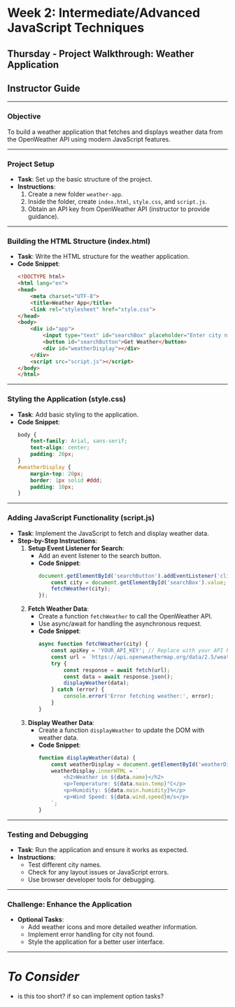 # Week 2: Intermediate/Advanced JavaScript Techniques

## Thursday - Project Walkthrough: Weather Application

## Instructor Guide
---

### Objective
To build a weather application that fetches and displays weather data from the OpenWeather API using modern JavaScript features.

---

### Project Setup
- **Task**: Set up the basic structure of the project.
- **Instructions**:
  1. Create a new folder `weather-app`.
  2. Inside the folder, create `index.html`, `style.css`, and `script.js`.
  3. Obtain an API key from OpenWeather API (instructor to provide guidance).

---

### Building the HTML Structure (index.html)
- **Task**: Write the HTML structure for the weather application.
- **Code Snippet**:
  ```html
  <!DOCTYPE html>
  <html lang="en">
  <head>
      <meta charset="UTF-8">
      <title>Weather App</title>
      <link rel="stylesheet" href="style.css">
  </head>
  <body>
      <div id="app">
          <input type="text" id="searchBox" placeholder="Enter city name">
          <button id="searchButton">Get Weather</button>
          <div id="weatherDisplay"></div>
      </div>
      <script src="script.js"></script>
  </body>
  </html>
  ```

---

### Styling the Application (style.css)
- **Task**: Add basic styling to the application.
- **Code Snippet**:
  ```css
  body {
      font-family: Arial, sans-serif;
      text-align: center;
      padding: 20px;
  }
  #weatherDisplay {
      margin-top: 20px;
      border: 1px solid #ddd;
      padding: 10px;
  }
  ```

---

### Adding JavaScript Functionality (script.js)
- **Task**: Implement the JavaScript to fetch and display weather data.
- **Step-by-Step Instructions**:
  1. **Setup Event Listener for Search**:
     - Add an event listener to the search button.
     - **Code Snippet**:
       ```javascript
       document.getElementById('searchButton').addEventListener('click', function() {
           const city = document.getElementById('searchBox').value;
           fetchWeather(city);
       });
       ```
  2. **Fetch Weather Data**:
     - Create a function `fetchWeather` to call the OpenWeather API.
     - Use async/await for handling the asynchronous request.
     - **Code Snippet**:
       ```javascript
       async function fetchWeather(city) {
           const apiKey = 'YOUR_API_KEY'; // Replace with your API key
           const url = `https://api.openweathermap.org/data/2.5/weather?q=${city}&appid=${apiKey}&units=metric`;
           try {
               const response = await fetch(url);
               const data = await response.json();
               displayWeather(data);
           } catch (error) {
               console.error('Error fetching weather:', error);
           }
       }
       ```
  3. **Display Weather Data**:
     - Create a function `displayWeather` to update the DOM with weather data.
     - **Code Snippet**:
       ```javascript
       function displayWeather(data) {
           const weatherDisplay = document.getElementById('weatherDisplay');
           weatherDisplay.innerHTML = `
               <h2>Weather in ${data.name}</h2>
               <p>Temperature: ${data.main.temp}°C</p>
               <p>Humidity: ${data.main.humidity}%</p>
               <p>Wind Speed: ${data.wind.speed}m/s</p>
           `;
       }
       ```

---

### Testing and Debugging
- **Task**: Run the application and ensure it works as expected.
- **Instructions**:
  - Test different city names.
  - Check for any layout issues or JavaScript errors.
  - Use browser developer tools for debugging.

---

### Challenge: Enhance the Application
- **Optional Tasks**:
  - Add weather icons and more detailed weather information.
  - Implement error handling for city not found.
  - Style the application for a better user interface.

---

# **_To Consider_**
- is this too short? if so can implement option tasks?